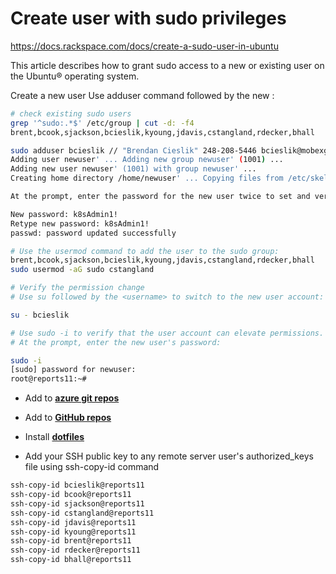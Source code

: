 # Create user with sudo privileges

<https://docs.rackspace.com/docs/create-a-sudo-user-in-ubuntu>

This article describes how to grant sudo access to a new or existing user on the Ubuntu® operating system.

Create a new user
Use adduser command followed by the new <username>:

```bash
# check existing sudo users
grep '^sudo:.*$' /etc/group | cut -d: -f4
brent,bcook,sjackson,bcieslik,kyoung,jdavis,cstangland,rdecker,bhall

sudo adduser bcieslik // "Brendan Cieslik" 248-208-5446 bcieslik@mobexglobal.com
Adding user newuser' ... Adding new group newuser' (1001) ...
Adding new user newuser' (1001) with group newuser' ...
Creating home directory /home/newuser' ... Copying files from /etc/skel' ...

At the prompt, enter the password for the new user twice to set and verify it.

New password: k8sAdmin1!
Retype new password: k8sAdmin1!
passwd: password updated successfully

# Use the usermod command to add the user to the sudo group:
brent,bcook,sjackson,bcieslik,kyoung,jdavis,cstangland,rdecker,bhall
sudo usermod -aG sudo cstangland

# Verify the permission change
# Use su followed by the <username> to switch to the new user account:

su - bcieslik

# Use sudo -i to verify that the user account can elevate permissions.
# At the prompt, enter the new user's password:

sudo -i
[sudo] password for newuser:
root@reports11:~#

```

- Add to **[azure git repos](../git/ssh-azure.md)**

- Add to **[GitHub repos](../git/ssh-github.md)**

- Install **[dotfiles](../dotfiles/install-dotfiles.md)**

- Add your SSH public key to any remote server user's authorized_keys file using ssh-copy-id command

```bash
ssh-copy-id bcieslik@reports11
ssh-copy-id bcook@reports11
ssh-copy-id sjackson@reports11
ssh-copy-id cstangland@reports11
ssh-copy-id jdavis@reports11
ssh-copy-id kyoung@reports11
ssh-copy-id brent@reports11
ssh-copy-id rdecker@reports11
ssh-copy-id bhall@reports11

```
